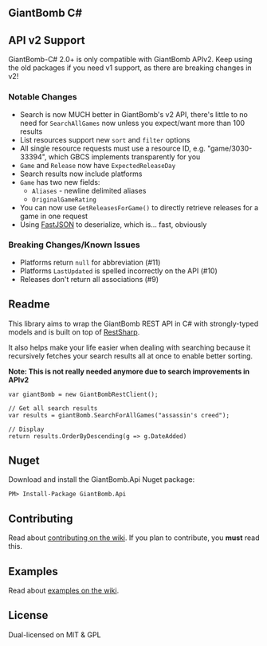 GiantBomb C#
------------

## API v2 Support

GiantBomb-C# 2.0+ is only compatible with GiantBomb APIv2. Keep using the old packages if you need v1 support, as there are breaking changes in v2!

### Notable Changes

* Search is now MUCH better in GiantBomb's v2 API, there's little to no need for `SearchAllGames` now unless you expect/want more than 100 results
* List resources support new `sort` and `filter` options
* All single resource requests must use a resource ID, e.g. "game/3030-33394", which GBCS implements transparently for you
* `Game` and `Release` now have `ExpectedReleaseDay`
* Search results now include platforms
* `Game` has two new fields:
	- `Aliases` - newline delimited aliases
	- `OriginalGameRating`
* You can now use `GetReleasesForGame()` to directly retrieve releases for a game in one request
* Using [FastJSON](http://www.codeproject.com/Articles/159450/fastJSON) to deserialize, which is... fast, obviously

### Breaking Changes/Known Issues

* Platforms return `null` for abbreviation (#11)
* Platforms `LastUpdated` is spelled incorrectly on the API (#10)
* Releases don't return all associations (#9)

## Readme

This library aims to wrap the GiantBomb REST API in C# with strongly-typed models and is built on top of [RestSharp](https://github.com/johnsheehan/RestSharp).

It also helps make your life easier when dealing with searching because it recursively fetches your search results all at once to enable better sorting.

**Note: This is not really needed anymore due to search improvements in APIv2**

	var giantBomb = new GiantBombRestClient();

	// Get all search results
	var results = giantBomb.SearchForAllGames("assassin's creed");

	// Display
	return results.OrderByDescending(g => g.DateAdded)


## Nuget
Download and install the GiantBomb.Api Nuget package:

	PM> Install-Package GiantBomb.Api

## Contributing
Read about [contributing on the wiki](https://github.com/kamranayub/GiantBomb-CSharp/wiki). If you plan to contribute, you **must** read this.

## Examples
Read about [examples on the wiki](https://github.com/kamranayub/GiantBomb-CSharp/wiki).

## License
Dual-licensed on MIT & GPL